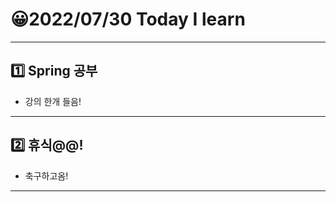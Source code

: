# 😀2022/07/30 Today I learn
-------------------------
## 1️⃣ Spring 공부
  * 강의 한개 들음!
------------------------
## 2️⃣ 휴식@@!
  * 축구하고옴!
-------------------------
